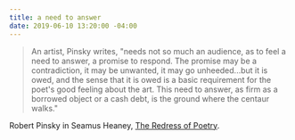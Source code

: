 ```yaml
---
title: a need to answer
date: 2019-06-10 13:20:00 -04:00
---
```


>An artist, Pinsky writes, "needs not so much an audience, as to feel a need to answer, a promise to respond. The promise may be a contradiction, it may be unwanted, it may go unheeded...but it is owed, and the sense that it is owed is a basic requirement for the poet's good feeling about the art. This need to answer, as firm as a borrowed object or a cash debt, is the ground where the centaur walks."

Robert Pinsky in Seamus Heaney, [The Redress of Poetry](https://www.indiebound.org/book/9780374524883).